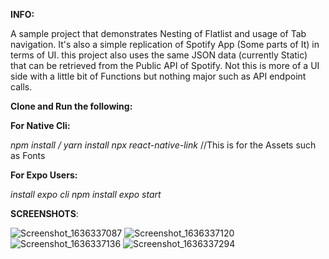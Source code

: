 **INFO:**

A sample project that demonstrates Nesting of Flatlist and usage of Tab navigation. It's also a simple replication of Spotify App (Some parts of It) in terms of UI.
this project also uses the same JSON data (currently Static) that can be retrieved from the Public API of Spotify. Not this is more of a UI side with a little bit
of Functions but nothing major such as API endpoint calls.

**Clone and Run the following:**

**For Native Cli:**

*npm install / yarn install*
*npx react-native-link* //This is for the Assets such as Fonts

**For Expo Users:**

*install expo cli*
*npm install*
*expo start* 


**SCREENSHOTS**:

![Screenshot_1636337087](https://user-images.githubusercontent.com/87158420/140673266-e3cb9062-de52-4b2f-96e3-eda5f6e8dde1.png)
![Screenshot_1636337120](https://user-images.githubusercontent.com/87158420/140673288-c778f353-161e-4689-8c11-3efff90afb90.png)
![Screenshot_1636337136](https://user-images.githubusercontent.com/87158420/140673307-3497b251-029d-4a3e-a855-150befde5a85.png)
![Screenshot_1636337294](https://user-images.githubusercontent.com/87158420/140673485-20130427-e961-4b69-bccf-0eb81a51a45c.png)
